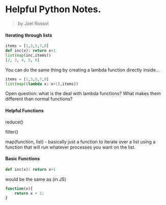 # Helpful Python Notes.

> by Joel Rossol



#### Iterating through lists

```python
items = [1,3,5,7,9]
def inc(x): return x+1
list(map(inc,items))
[2, 3, 4, 5, 6]
```

You can do the same thing by creating a lambda function directly inside...

```python
items = [1,3,5,7,9]
list(map((lambda x: x+1),items))
```

Open question: what is the deal with lambda functions?  What makes them different than normal functions?

#### Helpful Functions 

reduce()

filter()

map(function, list) - basically just a function to iterate over a list using a function that will run whatever processes you want on the list.



#### Basic Functions

```python
def inc(x): return x+1
```

would be the same as (in JS)

```javascript
function(x){
	return x + 1;
}
```

